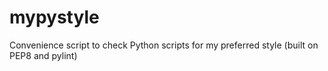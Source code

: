 # mypystyle
Convenience script to check Python scripts for my preferred style (built on PEP8 and pylint)
